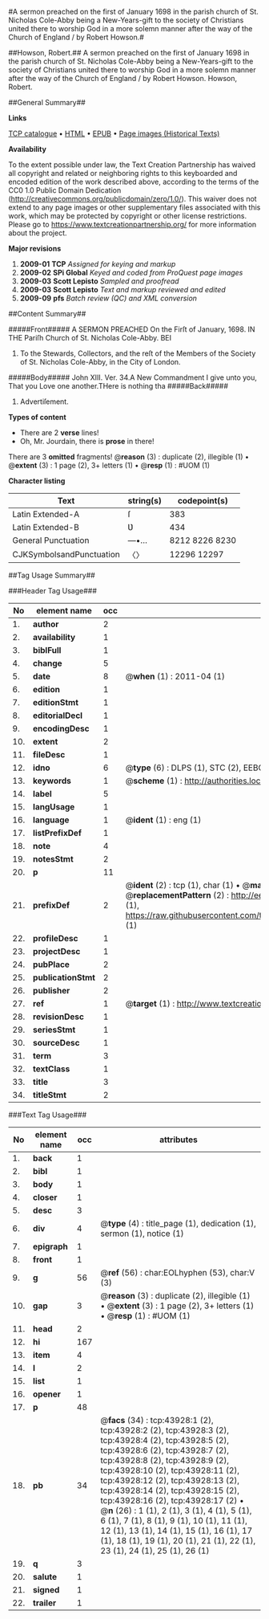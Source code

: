 #A sermon preached on the first of January 1698 in the parish church of St. Nicholas Cole-Abby being a New-Years-gift to the society of Christians united there to worship God in a more solemn manner after the way of the Church of England / by Robert Howson.#

##Howson, Robert.##
A sermon preached on the first of January 1698 in the parish church of St. Nicholas Cole-Abby being a New-Years-gift to the society of Christians united there to worship God in a more solemn manner after the way of the Church of England / by Robert Howson.
Howson, Robert.

##General Summary##

**Links**

[TCP catalogue](http://www.ota.ox.ac.uk/tcp/)  • 
[HTML](http://tei.it.ox.ac.uk/tcp/Texts-HTML/free/A44/A44819.html)  • 
[EPUB](http://tei.it.ox.ac.uk/tcp/Texts-EPUB/free/A44/A44819.epub) • 
[Page images (Historical Texts)](https://historicaltexts.jisc.ac.uk/eebo-09657561e)

**Availability**

To the extent possible under law, the Text Creation Partnership has waived all copyright and related or neighboring rights to this keyboarded and encoded edition of the work described above, according to the terms of the CC0 1.0 Public Domain Dedication (http://creativecommons.org/publicdomain/zero/1.0/). This waiver does not extend to any page images or other supplementary files associated with this work, which may be protected by copyright or other license restrictions. Please go to https://www.textcreationpartnership.org/ for more information about the project.

**Major revisions**

1. __2009-01__ __TCP__ *Assigned for keying and markup*
1. __2009-02__ __SPi Global__ *Keyed and coded from ProQuest page images*
1. __2009-03__ __Scott Lepisto__ *Sampled and proofread*
1. __2009-03__ __Scott Lepisto__ *Text and markup reviewed and edited*
1. __2009-09__ __pfs__ *Batch review (QC) and XML conversion*

##Content Summary##

#####Front#####
A SERMON PREACHED On the Firſt of January, 1698. IN THE Pariſh Church of St. Nicholas Cole-Abby. BEI
1. To the Stewards, Collectors, and the reſt of the Members of the Society of St. Nicholas Cole-Abby, in the City of London.

#####Body#####
John XIII. Ver. 34.A New Commandment I give unto you, That you Love one another.THere is nothing tha
#####Back#####

1. Advertiſement.

**Types of content**

  * There are 2 **verse** lines!
  * Oh, Mr. Jourdain, there is **prose** in there!

There are 3 **omitted** fragments! 
 @__reason__ (3) : duplicate (2), illegible (1)  •  @__extent__ (3) : 1 page (2), 3+ letters (1)  •  @__resp__ (1) : #UOM (1)

**Character listing**


|Text|string(s)|codepoint(s)|
|---|---|---|
|Latin Extended-A|ſ|383|
|Latin Extended-B|Ʋ|434|
|General Punctuation|—•…|8212 8226 8230|
|CJKSymbolsandPunctuation|〈〉|12296 12297|

##Tag Usage Summary##

###Header Tag Usage###

|No|element name|occ|attributes|
|---|---|---|---|
|1.|__author__|2||
|2.|__availability__|1||
|3.|__biblFull__|1||
|4.|__change__|5||
|5.|__date__|8| @__when__ (1) : 2011-04 (1)|
|6.|__edition__|1||
|7.|__editionStmt__|1||
|8.|__editorialDecl__|1||
|9.|__encodingDesc__|1||
|10.|__extent__|2||
|11.|__fileDesc__|1||
|12.|__idno__|6| @__type__ (6) : DLPS (1), STC (2), EEBO-CITATION (1), OCLC (1), VID (1)|
|13.|__keywords__|1| @__scheme__ (1) : http://authorities.loc.gov/ (1)|
|14.|__label__|5||
|15.|__langUsage__|1||
|16.|__language__|1| @__ident__ (1) : eng (1)|
|17.|__listPrefixDef__|1||
|18.|__note__|4||
|19.|__notesStmt__|2||
|20.|__p__|11||
|21.|__prefixDef__|2| @__ident__ (2) : tcp (1), char (1)  •  @__matchPattern__ (2) : ([0-9\-]+):([0-9IVX]+) (1), (.+) (1)  •  @__replacementPattern__ (2) : http://eebo.chadwyck.com/downloadtiff?vid=$1&page=$2 (1), https://raw.githubusercontent.com/textcreationpartnership/Texts/master/tcpchars.xml#$1 (1)|
|22.|__profileDesc__|1||
|23.|__projectDesc__|1||
|24.|__pubPlace__|2||
|25.|__publicationStmt__|2||
|26.|__publisher__|2||
|27.|__ref__|1| @__target__ (1) : http://www.textcreationpartnership.org/docs/. (1)|
|28.|__revisionDesc__|1||
|29.|__seriesStmt__|1||
|30.|__sourceDesc__|1||
|31.|__term__|3||
|32.|__textClass__|1||
|33.|__title__|3||
|34.|__titleStmt__|2||


###Text Tag Usage###

|No|element name|occ|attributes|
|---|---|---|---|
|1.|__back__|1||
|2.|__bibl__|1||
|3.|__body__|1||
|4.|__closer__|1||
|5.|__desc__|3||
|6.|__div__|4| @__type__ (4) : title_page (1), dedication (1), sermon (1), notice (1)|
|7.|__epigraph__|1||
|8.|__front__|1||
|9.|__g__|56| @__ref__ (56) : char:EOLhyphen (53), char:V (3)|
|10.|__gap__|3| @__reason__ (3) : duplicate (2), illegible (1)  •  @__extent__ (3) : 1 page (2), 3+ letters (1)  •  @__resp__ (1) : #UOM (1)|
|11.|__head__|2||
|12.|__hi__|167||
|13.|__item__|4||
|14.|__l__|2||
|15.|__list__|1||
|16.|__opener__|1||
|17.|__p__|48||
|18.|__pb__|34| @__facs__ (34) : tcp:43928:1 (2), tcp:43928:2 (2), tcp:43928:3 (2), tcp:43928:4 (2), tcp:43928:5 (2), tcp:43928:6 (2), tcp:43928:7 (2), tcp:43928:8 (2), tcp:43928:9 (2), tcp:43928:10 (2), tcp:43928:11 (2), tcp:43928:12 (2), tcp:43928:13 (2), tcp:43928:14 (2), tcp:43928:15 (2), tcp:43928:16 (2), tcp:43928:17 (2)  •  @__n__ (26) : 1 (1), 2 (1), 3 (1), 4 (1), 5 (1), 6 (1), 7 (1), 8 (1), 9 (1), 10 (1), 11 (1), 12 (1), 13 (1), 14 (1), 15 (1), 16 (1), 17 (1), 18 (1), 19 (1), 20 (1), 21 (1), 22 (1), 23 (1), 24 (1), 25 (1), 26 (1)|
|19.|__q__|3||
|20.|__salute__|1||
|21.|__signed__|1||
|22.|__trailer__|1||
